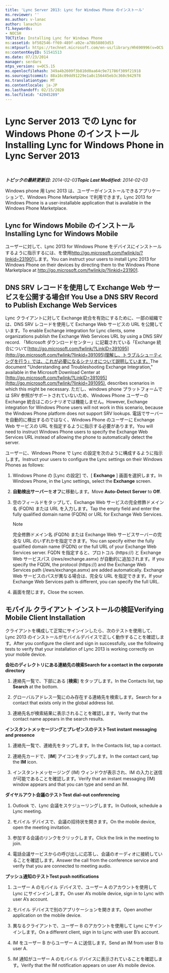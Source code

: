 ```yaml
---
title: 'Lync Server 2013: Lync for Windows Phone のインストール'
ms.reviewer: ''
ms.author: v-lanac
author: lanachin
f1.keywords:
- NOCSH
TOCTitle: Installing Lync for Windows Phone
ms:assetid: bf502546-ff69-489f-a92e-a78b58803d53
ms:mtpsurl: https://technet.microsoft.com/en-us/library/Hh690996(v=OCS.15)
ms:contentKeyID: 51541513
ms.date: 07/23/2014
manager: serdars
mtps_version: v=OCS.15
ms.openlocfilehash: 349a4b2609f3b810d0aa64c9e71786f309f21918
ms.sourcegitcommit: 88a16c09dd91229e1a8c156445eb3c360c942978
ms.translationtype: MT
ms.contentlocale: ja-JP
ms.lasthandoff: 02/15/2020
ms.locfileid: "42045289"
---
```

<div data-xmlns="http://www.w3.org/1999/xhtml">

<div class="topic" data-xmlns="http://www.w3.org/1999/xhtml" data-msxsl="urn:schemas-microsoft-com:xslt" data-cs="http://msdn.microsoft.com/">

<div data-asp="http://msdn2.microsoft.com/asp">

# <a name="installing-lync-for-windows-phone-in-lync-server-2013"></a><span data-ttu-id="b00a0-102">Lync Server 2013 での Lync for Windows Phone のインストール</span><span class="sxs-lookup"><span data-stu-id="b00a0-102">Installing Lync for Windows Phone in Lync Server 2013</span></span>

</div>

<div id="mainSection">

<div id="mainBody">

<span> </span>

<span data-ttu-id="b00a0-103">_**トピックの最終更新日:** 2014-02-03_</span><span class="sxs-lookup"><span data-stu-id="b00a0-103">_**Topic Last Modified:** 2014-02-03_</span></span>

<span data-ttu-id="b00a0-104">Windows phone 用 Lync 2013 は、ユーザーがインストールできるアプリケーションで、Windows Phone Marketplace で利用できます。</span><span class="sxs-lookup"><span data-stu-id="b00a0-104">Lync 2013 for Windows Phone is a user-installable application that is available in the Windows Phone Marketplace.</span></span>

<div>

## <a name="installing-lync-for-windows-mobile"></a><span data-ttu-id="b00a0-105">Lync for Windows Mobile のインストール</span><span class="sxs-lookup"><span data-stu-id="b00a0-105">Installing Lync for Windows Mobile</span></span>

<span data-ttu-id="b00a0-106">ユーザーに対して、Lync 2013 for Windows Phone をデバイスにインストールするように指示するには、を使用<http://go.microsoft.com/fwlink/p/?linkid=231901>します。</span><span class="sxs-lookup"><span data-stu-id="b00a0-106">You can instruct your users to install Lync 2013 for Windows Phone on their devices by directing them to the Windows Phone Marketplace at <http://go.microsoft.com/fwlink/p/?linkid=231901>.</span></span>

</div>

<div>

## <a name="if-you-use-a-dns-srv-record-to-publish-exchange-web-services"></a><span data-ttu-id="b00a0-107">DNS SRV レコードを使用して Exchange Web サービスを公開する場合</span><span class="sxs-lookup"><span data-stu-id="b00a0-107">If You Use a DNS SRV Record to Publish Exchange Web Services</span></span>

<span data-ttu-id="b00a0-108">Lync クライアントに対して Exchange 統合を有効にするために、一部の組織では、DNS SRV レコードを使用して Exchange Web サービスの URL を公開しています。</span><span class="sxs-lookup"><span data-stu-id="b00a0-108">To enable Exchange integration for Lync clients, some organizations publish the Exchange Web Services URL by using a DNS SRV record.</span></span> <span data-ttu-id="b00a0-109">「Microsoft ダウンロードセンター」に記載されている「Exchange 統合について[http://go.microsoft.com/fwlink/?LinkID=391095](http://go.microsoft.com/fwlink/?linkid=391095)理解し、トラブルシューティングを行う」では、これが必要になるシナリオについて説明しています。</span><span class="sxs-lookup"><span data-stu-id="b00a0-109">The document "Understanding and Troubleshooting Exchange Integration," available in the Microsoft Download Center at [http://go.microsoft.com/fwlink/?LinkID=391095](http://go.microsoft.com/fwlink/?linkid=391095), describes scenarios in which this might be necessary.</span></span> <span data-ttu-id="b00a0-110">ただし、windows phone プラットフォームでは SRV 参照がサポートされていないため、Windows Phone ユーザーの Exchange 統合はこのシナリオでは機能しません。</span><span class="sxs-lookup"><span data-stu-id="b00a0-110">However, Exchange integration for Windows Phone users will not work in this scenario, because the Windows Phone platform does not support SRV lookups.</span></span> <span data-ttu-id="b00a0-111">電話でサーバーを自動的に検出するのではなく、Windows Phone のユーザーに Exchange Web サービスの URL を指定するように指示する必要があります。</span><span class="sxs-lookup"><span data-stu-id="b00a0-111">You will need to instruct Windows Phone users to specify the Exchange Web Services URL instead of allowing the phone to automatically detect the server.</span></span>

<span data-ttu-id="b00a0-112">ユーザーに、Windows Phone で Lync の設定を次のように構成するように指示します。</span><span class="sxs-lookup"><span data-stu-id="b00a0-112">Instruct your users to configure the Lync settings on their Windows Phones as follows:</span></span>

1.  <span data-ttu-id="b00a0-113">Windows Phone の [Lync の設定] で、[ **Exchange** ] 画面を選択します。</span><span class="sxs-lookup"><span data-stu-id="b00a0-113">In Windows Phone, in the Lync settings, select the **Exchange** screen.</span></span>

2.  <span data-ttu-id="b00a0-114">**自動検出サーバー**を**オフ**に移動します。</span><span class="sxs-lookup"><span data-stu-id="b00a0-114">Move **Auto-Detect Server** to **Off**.</span></span>

3.  <span data-ttu-id="b00a0-115">空のフィールドをタップして、Exchange Web サービスの完全修飾ドメイン名 (FQDN) または URL を入力します。</span><span class="sxs-lookup"><span data-stu-id="b00a0-115">Tap the empty field and enter the fully qualified domain name (FQDN) or URL for Exchange Web Services.</span></span>
    
    <div>
    

    > [!NOTE]  
    > <span data-ttu-id="b00a0-116">完全修飾ドメイン名 (FQDN) または Exchange Web サービスサーバーの完全な URL のいずれかを指定できます。</span><span class="sxs-lookup"><span data-stu-id="b00a0-116">You can specify either the fully qualified domain name (FQDN) or the full URL of your Exchange Web Services server.</span></span> <span data-ttu-id="b00a0-117">FQDN を指定すると、プロトコル (https://) と Exchange Web サービスパス (/ews/exchange.asmx) が自動的に追加されます。</span><span class="sxs-lookup"><span data-stu-id="b00a0-117">If you specify the FQDN, the protocol (https://) and the Exchange Web Services path (/ews/exchange.asmx) are added automatically.</span></span> <span data-ttu-id="b00a0-118">Exchange Web サービスのパスが異なる場合は、完全な URL を指定できます。</span><span class="sxs-lookup"><span data-stu-id="b00a0-118">If your Exchange Web Services path is different, you can specify the full URL.</span></span>

    
    </div>

4.  <span data-ttu-id="b00a0-119">画面を閉じます。</span><span class="sxs-lookup"><span data-stu-id="b00a0-119">Close the screen.</span></span>

</div>

<div>

## <a name="verifying-mobile-client-installation"></a><span data-ttu-id="b00a0-120">モバイル クライアント インストールの検証</span><span class="sxs-lookup"><span data-stu-id="b00a0-120">Verifying Mobile Client Installation</span></span>

<span data-ttu-id="b00a0-121">クライアントを構成して正常にサインインしたら、次のテストを使用して、Lync 2013 のインストールがモバイルデバイスで正しく動作することを確認します。</span><span class="sxs-lookup"><span data-stu-id="b00a0-121">After you configure the client and sign in successfully, use the following tests to verify that your installation of Lync 2013 is working correctly on your mobile device.</span></span>

<span data-ttu-id="b00a0-122">**会社のディレクトリにある連絡先の検索**</span><span class="sxs-lookup"><span data-stu-id="b00a0-122">**Search for a contact in the corporate directory**</span></span>

1.  <span data-ttu-id="b00a0-123">連絡先一覧で、下部にある [**検索**] をタップします。</span><span class="sxs-lookup"><span data-stu-id="b00a0-123">In the Contacts list, tap **Search** at the bottom.</span></span>

2.  <span data-ttu-id="b00a0-124">グローバルアドレス一覧にのみ存在する連絡先を検索します。</span><span class="sxs-lookup"><span data-stu-id="b00a0-124">Search for a contact that exists only in the global address list.</span></span>

3.  <span data-ttu-id="b00a0-125">連絡先名が検索結果に表示されることを確認します。</span><span class="sxs-lookup"><span data-stu-id="b00a0-125">Verify that the contact name appears in the search results.</span></span>

<span data-ttu-id="b00a0-126">**インスタントメッセージングとプレゼンスのテスト**</span><span class="sxs-lookup"><span data-stu-id="b00a0-126">**Test instant messaging and presence**</span></span>

1.  <span data-ttu-id="b00a0-127">連絡先一覧で、連絡先をタップします。</span><span class="sxs-lookup"><span data-stu-id="b00a0-127">In the Contacts list, tap a contact.</span></span>

2.  <span data-ttu-id="b00a0-128">連絡先カードで、[**IM**] アイコンをタップします。</span><span class="sxs-lookup"><span data-stu-id="b00a0-128">In the contact card, tap the **IM** icon.</span></span>

3.  <span data-ttu-id="b00a0-129">インスタントメッセージング (IM) ウィンドウが表示され、IM の入力と送信が可能であることを確認します。</span><span class="sxs-lookup"><span data-stu-id="b00a0-129">Verify that an instant messaging (IM) window appears and that you can type and send an IM.</span></span>

<span data-ttu-id="b00a0-130">**ダイヤルアウト会議のテスト**</span><span class="sxs-lookup"><span data-stu-id="b00a0-130">**Test dial-out conferencing**</span></span>

1.  <span data-ttu-id="b00a0-131">Outlook で、Lync 会議をスケジューリングします。</span><span class="sxs-lookup"><span data-stu-id="b00a0-131">In Outlook, schedule a Lync meeting.</span></span>

2.  <span data-ttu-id="b00a0-132">モバイル デバイスで、会議の招待状を開きます。</span><span class="sxs-lookup"><span data-stu-id="b00a0-132">On the mobile device, open the meeting invitation.</span></span>

3.  <span data-ttu-id="b00a0-133">参加する会議のリンクをクリックします。</span><span class="sxs-lookup"><span data-stu-id="b00a0-133">Click the link in the meeting to join.</span></span>

4.  <span data-ttu-id="b00a0-134">電話会議サービスからの呼び出しに応答し、会議のオーディオに接続していることを確認します。</span><span class="sxs-lookup"><span data-stu-id="b00a0-134">Answer the call from the conference service and verify that you are connected to meeting audio.</span></span>

<span data-ttu-id="b00a0-135">**プッシュ通知のテスト**</span><span class="sxs-lookup"><span data-stu-id="b00a0-135">**Test push notifications**</span></span>

1.  <span data-ttu-id="b00a0-136">ユーザー A のモバイル デバイスで、ユーザー A のアカウントを使用して Lync にサインインします。</span><span class="sxs-lookup"><span data-stu-id="b00a0-136">On user A’s mobile device, sign in to Lync with user A’s account.</span></span>

2.  <span data-ttu-id="b00a0-137">モバイル デバイスで別のアプリケーションを開きます。</span><span class="sxs-lookup"><span data-stu-id="b00a0-137">Open another application on the mobile device.</span></span>

3.  <span data-ttu-id="b00a0-138">異なるクライアントで、ユーザー B のアカウントを使用して Lync にサインインします。</span><span class="sxs-lookup"><span data-stu-id="b00a0-138">On a different client, sign in to Lync with user B’s account.</span></span>

4.  <span data-ttu-id="b00a0-139">IM をユーザー B からユーザー A に送信します。</span><span class="sxs-lookup"><span data-stu-id="b00a0-139">Send an IM from user B to user A.</span></span>

5.  <span data-ttu-id="b00a0-140">IM 通知がユーザー A のモバイル デバイスに表示されていることを確認します。</span><span class="sxs-lookup"><span data-stu-id="b00a0-140">Verify that the IM notification appears on user A’s mobile device.</span></span>

</div>

</div>

<span> </span>

</div>

</div>

</div>

